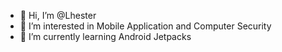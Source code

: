 - 👋 Hi, I’m @Lhester
- 👀 I’m interested in Mobile Application and Computer Security
- 🌱 I’m currently learning Android Jetpacks 

<!---
Lhester0102/Lhester0102 is a ✨ special ✨ repository because its `README.md` (this file) appears on your GitHub profile.
You can click the Preview link to take a look at your changes.
--->

